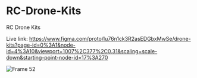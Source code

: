 # RC-Drone-Kits
RC Drone Kits

Live link: https://www.figma.com/proto/lu76n1ck3R2asEDGbxMwSe/drone-kits?page-id=0%3A1&node-id=4%3A10&viewport=1007%2C377%2C0.31&scaling=scale-down&starting-point-node-id=17%3A270

![Frame 52](https://user-images.githubusercontent.com/79252220/189475626-7e1bce3e-5e3a-474e-82e8-77762e41b209.png)
